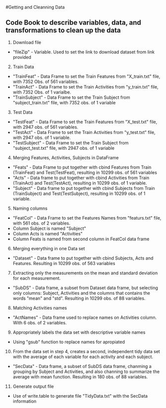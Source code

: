 #Getting and Cleanning Data 

## Code Book to describe variables, data, and  transformations to clean up the data 

1. Download file
- "fileZip" - Variable. Used to set the link to download dataset from link provided

2. Train Data
- "TrainFeat" - Data Frame to set the Train Features from "X_train.txt" file, with 7352 Obs. of 561 variables.
- "TrainAct" - Data Frame to set the Train Activities from "y_train.txt" file, with 7352 Obs. of 1 varialbe.
- "TrainSubject" - Data Frame to set the Train Subject from "subject_train.txt" file, with 7352 obs. of 1 variable
 
3. Test Data
- "TestFeat" - Data Frame to set the Train Features from "X_test.txt" file, with 2947 obs. of 561 variables.
- "TestAct" - Data Frame to set the Train Activities from "y_test.txt" file, with 2947 obs. of 1 variable.
- "TestSubject" - Data Frame to set the Train Subject from "subject_test.txt" file, with 2947 obs. of 1 variable

4. Merging Features, Activities, Subjects in DataFrame
- "Feats"  - Data Frame to put together with cbind Features from Train (TrainFeat) and  Test(TestFeat), resulting in 10299 obs. of 561 variables
- "Acts" - Data frame to put together with cbind Activities from Train (TrainAct) and Test(TestAct), resulting in 10299 obs. of 1 variable.
- "Subject" - Data frame to put together with cbind Subjects from Train (TrainSubject) and Test(TestSubject), resulting in 10299 obs. of 1 variable.

5. Naming columns
- "FeatCol" - Data Frame to set the Features Names from "featurs.txt" file, with 561 obs. of 2 variables.
- Column Subject is named "Subject"
- Column Acts is named "Activities"
- Column Feats is named from second column in FeatCol data frame

6. Merging everything in one Data set
- "Dataset" - Data frame to put together with cbind Subjects, Acts and Features. Resulting in 10299 obs. of 563 variables

7. Extracting only the measurements on the mean and standard deviation for each measurement.
- "SubDS" - Data frame, a subset from Dataset data frame, but selecting only columns: Subject, Activities and the columns that contains the words "mean" and "std". Resulting in 10299 obs. of 88 variables. 

8. Matching Activities names
- "ActNames" - Data frame used to replace names on Activities column. With 6 obs. of 2 variables.

9. Appropriately labels the data set with descriptive variable names
- Using "gsub" function to replace names for apropiated

10. From the data set in step 4, creates a second, independent tidy data set with the average of each variable for each activity and each subject.
- "SecData" - Data frame, a subset of SubDS data frame, chanming a grouping by Subject and Activities, and also channing to summarize the average with mean function. Resulting in 180 obs. of 88 variables. 

11. Generate output file
- Use of write.table to generate file "TidyData.txt" with the SecData information 
